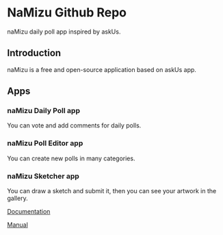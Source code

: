 # NaMizu Github Repo

naMizu daily poll app inspired by askUs.

## Introduction

naMizu is a free and open-source application based on askUs app.

## Apps

### naMizu Daily Poll app

You can vote and add comments for daily polls.

### naMizu Poll Editor app

You can create new polls in many categories.

### naMizu Sketcher app

You can draw a sketch and submit it, then you can see your artwork in the gallery.

[Documentation](./docs/Documentation.md)

[Manual](./docs/Manual.md)



